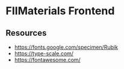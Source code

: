 # FIIMaterials Frontend

## Resources
* https://fonts.google.com/specimen/Rubik
* https://type-scale.com/
* https://fontawesome.com/
